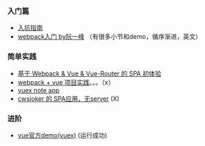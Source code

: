 ### 入门篇
* [入坑指南](http://guowenfh.github.io/2016/03/24/vue-webpack-01-base/)
* [webpack入门 by阮一峰](https://github.com/ruanyf/webpack-demos) （有很多小节和demo，循序渐进，英文）

### 简单实践
* [基于 Webpack & Vue & Vue-Router 的 SPA 初体验](http://mp.weixin.qq.com/s?__biz=MzA3NTYzODYzMg==&mid=2653577777&idx=1&sn=4b5377051bd849b85af17bcf8c05174c&scene=4#wechat_redirect)
* [webpack + vue 项目实践](http://jiongks.name/blog/just-vue/)。。。（x）
* [vuex note app](https://segmentfault.com/a/1190000005891026?hmsr=toutiao.io&utm_medium=toutiao.io&utm_source=toutiao.io)
* [cwsjoker 的 SPA应用，无server](https://github.com/cwsjoker/webpack-vue-spa-demo) (X)

### 进阶
* [vue官方demo(vuex)](https://github.com/vuejs/vue-hackernews-2.0) (运行成功)
